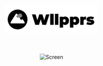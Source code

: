 <h1 align="center">
    <img alt="Wllpprs" src=".github/logo.svg" width="250px" />
</h1>

<br>

<p align="center">
  <img alt="Screen" src=".github/wllpprs.gif">
</p>
